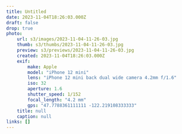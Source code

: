 ```yaml
---
title: Untitled
date: 2023-11-04T18:26:03.000Z
draft: false
drop: true
photo:
    url: s3/images/2023-11-04-11-26-03.jpg
    thumb: s3/thumbs/2023-11-04-11-26-03.jpg
    preview: s3/previews/2023-11-04-11-26-03.jpg
    created: 2023-11-04T18:26:03.000Z
    exif:
        make: Apple
        model: "iPhone 12 mini"
        lens: "iPhone 12 mini back dual wide camera 4.2mm f/1.6"
        iso: 32
        aperture: 1.6
        shutter_speed: 1/152
        focal_length: "4.2 mm"
        gps: "47.7788361111111 -122.219108333333"
    title: null
    caption: null
links: []
---
```

